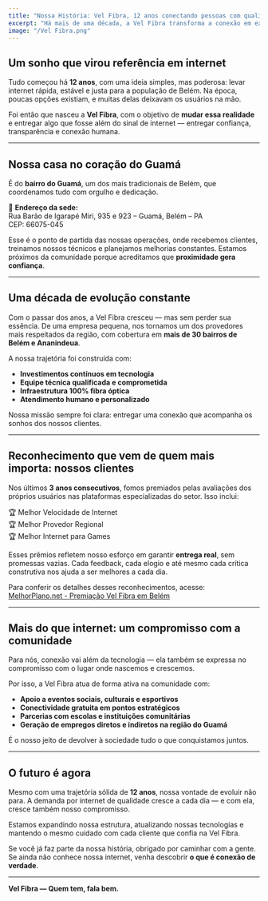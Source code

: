 ```yaml
---
title: "Nossa História: Vel Fibra, 12 anos conectando pessoas com qualidade e propósito"
excerpt: "Há mais de uma década, a Vel Fibra transforma a conexão em experiência. Conheça nossa história, nossas conquistas e o que nos torna o provedor mais confiável de Belém e Ananindeua."
image: "/Vel Fibra.png"
---
```


## Um sonho que virou referência em internet

Tudo começou há **12 anos**, com uma ideia simples, mas poderosa: levar internet rápida, estável e justa para a população de Belém. Na época, poucas opções existiam, e muitas delas deixavam os usuários na mão.

Foi então que nasceu a **Vel Fibra**, com o objetivo de **mudar essa realidade** e entregar algo que fosse além do sinal de internet — entregar confiança, transparência e conexão humana.

---

## Nossa casa no coração do Guamá

É do **bairro do Guamá**, um dos mais tradicionais de Belém, que coordenamos tudo com orgulho e dedicação.

📍 **Endereço da sede:**  
Rua Barão de Igarapé Miri, 935 e 923 – Guamá, Belém – PA  
CEP: 66075-045

Esse é o ponto de partida das nossas operações, onde recebemos clientes, treinamos nossos técnicos e planejamos melhorias constantes. Estamos próximos da comunidade porque acreditamos que **proximidade gera confiança**.

---

## Uma década de evolução constante

Com o passar dos anos, a Vel Fibra cresceu — mas sem perder sua essência. De uma empresa pequena, nos tornamos um dos provedores mais respeitados da região, com cobertura em **mais de 30 bairros de Belém e Ananindeua**.

A nossa trajetória foi construída com:

- **Investimentos contínuos em tecnologia**
- **Equipe técnica qualificada e comprometida**
- **Infraestrutura 100% fibra óptica**
- **Atendimento humano e personalizado**

Nossa missão sempre foi clara: entregar uma conexão que acompanha os sonhos dos nossos clientes.

---

## Reconhecimento que vem de quem mais importa: nossos clientes

Nos últimos **3 anos consecutivos**, fomos premiados pelas avaliações dos próprios usuários nas plataformas especializadas do setor. Isso inclui:

🏆 Melhor Velocidade de Internet  
🏆 Melhor Provedor Regional  
🏆 Melhor Internet para Games

Esses prêmios refletem nosso esforço em garantir **entrega real**, sem promessas vazias. Cada feedback, cada elogio e até mesmo cada crítica construtiva nos ajuda a ser melhores a cada dia.

Para conferir os detalhes desses reconhecimentos, acesse: [MelhorPlano.net - Premiação Vel Fibra em Belém](https://melhorplano.net/internet-banda-larga/pa/belem#premio)

---

## Mais do que internet: um compromisso com a comunidade

Para nós, conexão vai além da tecnologia — ela também se expressa no compromisso com o lugar onde nascemos e crescemos.

Por isso, a Vel Fibra atua de forma ativa na comunidade com:

- **Apoio a eventos sociais, culturais e esportivos**
- **Conectividade gratuita em pontos estratégicos**
- **Parcerias com escolas e instituições comunitárias**
- **Geração de empregos diretos e indiretos na região do Guamá**

É o nosso jeito de devolver à sociedade tudo o que conquistamos juntos.

---

## O futuro é agora

Mesmo com uma trajetória sólida de **12 anos**, nossa vontade de evoluir não para. A demanda por internet de qualidade cresce a cada dia — e com ela, cresce também nosso compromisso.

Estamos expandindo nossa estrutura, atualizando nossas tecnologias e mantendo o mesmo cuidado com cada cliente que confia na Vel Fibra.

Se você já faz parte da nossa história, obrigado por caminhar com a gente.  
Se ainda não conhece nossa internet, venha descobrir **o que é conexão de verdade**.

---

**Vel Fibra — Quem tem, fala bem.**
